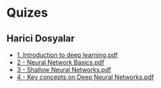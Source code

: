 # Quizes

## Harici Dosyalar

* [1. Introduction to deep learning.pdf](https://github.com/yedhrab/YArtificalIntelligent/tree/943d0fb6df85354a4b7fef1f98c7cc98b42a380d/DeepLearning.ai/1%20-%20Neural%20Networks%20and%20Deep%20Learning/Quizes/1.%20Introduction%20to%20deep%20learning.pdf)
* [2 - Neural Network Basics.pdf](https://github.com/yedhrab/YArtificalIntelligent/tree/943d0fb6df85354a4b7fef1f98c7cc98b42a380d/DeepLearning.ai/1%20-%20Neural%20Networks%20and%20Deep%20Learning/Quizes/2%20-%20Neural%20Network%20Basics.pdf)
* [3 - Shallow Neural Networks.pdf](https://github.com/yedhrab/YArtificalIntelligent/tree/943d0fb6df85354a4b7fef1f98c7cc98b42a380d/DeepLearning.ai/1%20-%20Neural%20Networks%20and%20Deep%20Learning/Quizes/3%20-%20Shallow%20Neural%20Networks.pdf)
* [4 - Key concepts on Deep Neural Networks.pdf](https://github.com/yedhrab/YArtificalIntelligent/tree/943d0fb6df85354a4b7fef1f98c7cc98b42a380d/DeepLearning.ai/1%20-%20Neural%20Networks%20and%20Deep%20Learning/Quizes/4%20-%20Key%20concepts%20on%20Deep%20Neural%20Networks.pdf)

